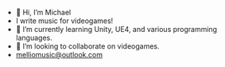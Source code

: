 - 👋 Hi, I’m Michael
- I write music for videogames!
- 🌱 I’m currently learning Unity, UE4, and various programming languages.
- 💞️ I’m looking to collaborate on videogames.
- melliomusic@outlook.com

<!---
MellioMusic/MellioMusic is a ✨ special ✨ repository because its `README.md` (this file) appears on your GitHub profile.
You can click the Preview link to take a look at your changes.
--->
